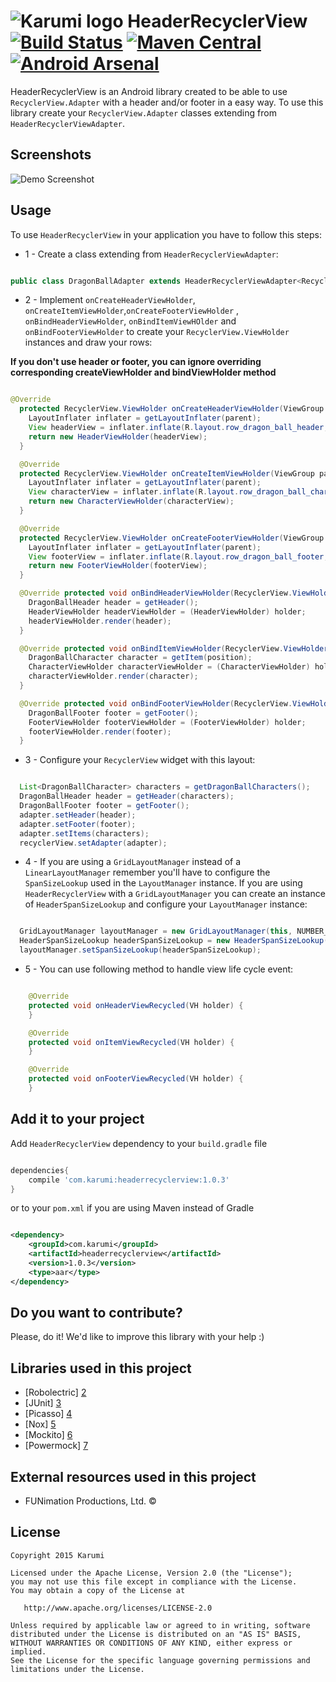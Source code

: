 ![Karumi logo][karumilogo] HeaderRecyclerView [![Build Status](https://travis-ci.org/Karumi/HeaderRecyclerView.svg?branch=master)](https://travis-ci.org/Karumi/HeaderRecyclerView) [![Maven Central](https://maven-badges.herokuapp.com/maven-central/com.karumi/headerrecyclerview/badge.svg)](https://maven-badges.herokuapp.com/maven-central/com.karumi/headerrecyclerview) [![Android Arsenal](https://img.shields.io/badge/Android%20Arsenal-HeaderRecyclerView-brightgreen.svg?style=flat)](http://android-arsenal.com/details/1/1841)
==================

HeaderRecyclerView is an Android library created to be able to use ``RecyclerView.Adapter`` with a header and/or footer in a easy way. To use this library create your ``RecyclerView.Adapter`` classes extending from ``HeaderRecyclerViewAdapter``.

Screenshots
-----------

![Demo Screenshot][1]

Usage
-----

To use ``HeaderRecyclerView`` in your application you have to follow this steps:

* 1 - Create a class extending from ``HeaderRecyclerViewAdapter``:

```java

public class DragonBallAdapter extends HeaderRecyclerViewAdapter<RecyclerView.ViewHolder, DragonBallHeader, DragonBallCharacter, DragonBallFooter> {


```

* 2 - Implement ``onCreateHeaderViewHolder``, ``onCreateItemViewHolder``,``onCreateFooterViewHolder`` , ``onBindHeaderViewHolder``, ``onBindItemViewHOlder`` and ``onBindFooterViewHolder`` to create your ``RecyclerView.ViewHolder`` instances and draw your rows:

**If you don't use header or footer, you can ignore overriding corresponding createViewHolder and bindViewHolder method**
```java

@Override
  protected RecyclerView.ViewHolder onCreateHeaderViewHolder(ViewGroup parent, int viewType) {
    LayoutInflater inflater = getLayoutInflater(parent);
    View headerView = inflater.inflate(R.layout.row_dragon_ball_header, parent, false);
    return new HeaderViewHolder(headerView);
  }

  @Override
  protected RecyclerView.ViewHolder onCreateItemViewHolder(ViewGroup parent, int viewType) {
    LayoutInflater inflater = getLayoutInflater(parent);
    View characterView = inflater.inflate(R.layout.row_dragon_ball_character, parent, false);
    return new CharacterViewHolder(characterView);
  }

  @Override
  protected RecyclerView.ViewHolder onCreateFooterViewHolder(ViewGroup parent, int viewType) {
    LayoutInflater inflater = getLayoutInflater(parent);
    View footerView = inflater.inflate(R.layout.row_dragon_ball_footer, parent, false);
    return new FooterViewHolder(footerView);
  }

  @Override protected void onBindHeaderViewHolder(RecyclerView.ViewHolder holder, int position) {
    DragonBallHeader header = getHeader();
    HeaderViewHolder headerViewHolder = (HeaderViewHolder) holder;
    headerViewHolder.render(header);
  }

  @Override protected void onBindItemViewHolder(RecyclerView.ViewHolder holder, int position) {
    DragonBallCharacter character = getItem(position);
    CharacterViewHolder characterViewHolder = (CharacterViewHolder) holder;
    characterViewHolder.render(character);
  }

  @Override protected void onBindFooterViewHolder(RecyclerView.ViewHolder holder, int position) {
    DragonBallFooter footer = getFooter();
    FooterViewHolder footerViewHolder = (FooterViewHolder) holder;
    footerViewHolder.render(footer);
  }

```

* 3 - Configure your ``RecyclerView`` widget with this layout:

```java

  List<DragonBallCharacter> characters = getDragonBallCharacters();
  DragonBallHeader header = getHeader(characters);
  DragonBallFooter footer = getFooter();
  adapter.setHeader(header);
  adapter.setFooter(footer);
  adapter.setItems(characters);
  recyclerView.setAdapter(adapter);

```

* 4 - If you are using a ``GridLayoutManager`` instead of a ``LinearLayoutManager`` remember you'll have to configure the ``SpanSizeLookup`` used in the ``LayoutManager`` instance. If you are using ``HeaderRecyclerView`` with a ``GridLayoutManager`` you can create an instance of ``HeaderSpanSizeLookup`` and configure your ``LayoutManager`` instance:

```java

  GridLayoutManager layoutManager = new GridLayoutManager(this, NUMBER_OF_COLUMNS);
  HeaderSpanSizeLookup headerSpanSizeLookup = new HeaderSpanSizeLookup(adapter, layoutManager);
  layoutManager.setSpanSizeLookup(headerSpanSizeLookup);

```

* 5 - You can use following method to handle view life cycle event:
```java

    @Override
    protected void onHeaderViewRecycled(VH holder) {
    }

    @Override
    protected void onItemViewRecycled(VH holder) {
    }

    @Override
    protected void onFooterViewRecycled(VH holder) {
    }

```

Add it to your project
----------------------

Add ``HeaderRecyclerView`` dependency to your ``build.gradle`` file

```groovy

dependencies{
    compile 'com.karumi:headerrecyclerview:1.0.3'
}

```

or to your ``pom.xml`` if you are using Maven instead of Gradle

```xml

<dependency>
    <groupId>com.karumi</groupId>
    <artifactId>headerrecyclerview</artifactId>
    <version>1.0.3</version>
    <type>aar</type>
</dependency>

```

Do you want to contribute?
--------------------------

Please, do it! We'd like to improve this library with your help :)

Libraries used in this project
------------------------------

* [Robolectric] [2]
* [JUnit] [3]
* [Picasso] [4]
* [Nox] [5]
* [Mockito] [6]
* [Powermock] [7]

External resources used in this project
---------------------------------------

* FUNimation Productions, Ltd. ©

License
-------

    Copyright 2015 Karumi

    Licensed under the Apache License, Version 2.0 (the "License");
    you may not use this file except in compliance with the License.
    You may obtain a copy of the License at

       http://www.apache.org/licenses/LICENSE-2.0

    Unless required by applicable law or agreed to in writing, software
    distributed under the License is distributed on an "AS IS" BASIS,
    WITHOUT WARRANTIES OR CONDITIONS OF ANY KIND, either express or implied.
    See the License for the specific language governing permissions and
    limitations under the License.


[1]: ./art/screenshot_demo_1.gif
[2]: https://github.com/robolectric/robolectric
[3]: https://github.com/junit-team/junit
[4]: https://github.com/square/picasso
[5]: https://github.com/pedrovgs/Nox
[6]: https://github.com/mockito/mockito
[7]: https://github.com/jayway/powermock

[karumilogo]: https://cloud.githubusercontent.com/assets/858090/11626547/e5a1dc66-9ce3-11e5-908d-537e07e82090.png
